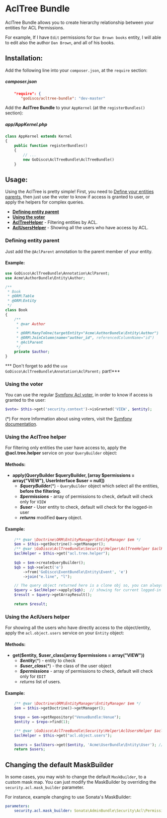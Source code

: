 AclTree Bundle
===========
AclTree Bundle allows you to create hierarchy relationship between your entities for ACL Permissions.

For example, If I have `Edit` permissions for `Dan Brown books` entity, I will able to edit also the author `Dan Brown`, and all of his books.

Installation:
-------------
Add the following line into your `composer.json`, at the `require` section:

##### composer.json
```json
    "require": {
       "godisco/acltree-bundle": "dev-master"
```

Add the **AclTree Bundle** to your `AppKernel` (at the `registerBundles()` section):

##### app/AppKernel.php
```php
class AppKernel extends Kernel
{
    public function registerBundles()
    {
        // ...
        new GoDisco\AclTreeBundle\AclTreeBundle()
    }
```


Usage:
------
Using the AclTree is pretty simple!
First, you need to [Define your entities parents](#defining-entity-parent), then just use the voter to know if access is granted to user, or apply the helpers for complex queries.

- **[Defining entity parent](#defining-entity-parent)**
- **[Using the voter](#using-the-voter)**
- **[AclTreeHelper](#using-the-acltree-helper)** - Filtering entities by ACL.
- **[AclUsersHelper](#using-the-acltree-helper)** - Showing all the users who have access by ACL.

### Defining entity parent
Just add the `@AclParent` annotation to the parent member of your entity.

#### Example:
```php
use GoDisco\AclTreeBundle\Annotation\AclParent;
use Acme\AuthorBundle\Entity\Author;

/**
 * Book
 * @ORM\Table
 * @ORM\Entity
 */
class Book
{
    /**
     * @var Author
     *
     * @ORM\ManyToOne(targetEntity="Acme\AuthorBundle\Entity\Author")
     * @ORM\JoinColumn(name="author_id", referencedColumnName="id")
     * @AclParent
     */
    private $author;
}
```
*** Don't forget to add the `use GoDisco\AclTreeBundle\Annotation\AclParent;` part!***

### Using the voter
You can use the regular [Symfony Acl voter](http://symfony.com/doc/current/cookbook/security/acl.html#checking-access), in order to know if access is granted to the user:
```php
$vote= $this->get('security.context')->isGranted('VIEW', $entity);
```

(*) For more Information about using voters, visit the [Symfony documentation](http://symfony.com/doc/current/cookbook/security/voters_data_permission.html).

### Using the AclTree helper
For filtering only entities the user have access to, apply the **@acl.tree.helper** service on your `QueryBuilder` object:

#### Methods:
- **apply(QueryBuilder $queryBuilder, [array $permissions = array("VIEW"), UserInterface $user = null])**
    - ***$queryBuilder***(*) - `QueryBuilder` object which select all the entities, **before the filtering**.
    - ***$permissions*** - array of permissions to check, default will check only for `VIEW`
    - ***$user*** - User entity to check, default will check for the logged-in user
    - ***returns*** modified **`Query`** object.

#### Example:
```php
    /** @var \Doctrine\ORM\EntityManager\EntityManager $em */
    $em = $this->getDoctrine()->getManager();
    /** @var \GoDisco\AclTreeBundle\Security\Helper\AclTreeHelper $aclHelper */
    $aclHelper = $this->get("acl.tree.helper");
    
    $qb = $em->createQueryBuilder();
    $qb = $qb->select('e')
        ->from('GoDisco\EventBundle\Entity\Event', 'e')
        ->join("e.line", "l");

    // The query object returned here is a clone obj so, you can always use $qb->getQuery() to get the original query obj
    $query = $aclHelper->apply($qb);  // showing for current logged-in user
    $result = $query->getArrayResult();
    
    return $result;
```

### Using the AclUsers helper
For showing all the users who have directly access to the object/entity, apply the `acl.object.users` service on your `Entity` object:

#### Methods:
- **get($entity, $user_class[array $permissions = array("VIEW"))**
    - ***$entity***(*) - entity to check
    - ***$user_class***(*) - the class of the user object
    - ***$permissions*** - array of permissions to check, default will check only for `EDIT`
    - *returns* list of users.
    
#### Example:
```php
    /** @var \Doctrine\ORM\EntityManager\EntityManager $em */
    $em = $this->getDoctrine()->getManager();

    $repo = $em->getRepository("VenueBundle:Venue");
    $entity = $repo->find(1);

    /** @var \GoDisco\AclTreeBundle\Security\Helper\AclUsersHelper $aclHelper */
    $aclHelper = $this->get("acl.object.users");
    
    $users = $aclUsers->get($entity, 'Acme\UserBundle\Entity\User'); // showing for current logged-in user
    return $users;
```


Changing the default MaskBuilder
---------------------------------
In some cases, you may wish to change the default `MaskBuilder`, to a custom mask map.
You can just modify the MaskBuilder by overriding the `security.acl.mask_builder` parameter.

For instance, example changing to use Sonata's MaskBuilder:
```yaml
parameters:
    security.acl.mask_builder: Sonata\AdminBundle\Security\Acl\Permission\MaskBuilder
```